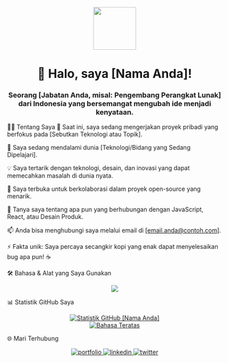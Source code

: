 <!--
Halo! Anda bisa mengedit file ini untuk menyesuaikannya dengan diri Anda.
Ganti semua teks di dalam kurung siku [...] dengan informasi Anda.
Misalnya, ganti [Nama Anda] dengan nama asli Anda.
-->

<div align="center">

<img src="https://www.google.com/search?q=https://media.giphy.com/media/M9gbBd9hFsxmaQVTGz/giphy.gif" width="100" />

<h1 align="center">
👋 Halo, saya [Nama Anda]!
</h1>

<h3 align="center">
Seorang [Jabatan Anda, misal: Pengembang Perangkat Lunak] dari Indonesia yang bersemangat mengubah ide menjadi kenyataan.
</h3>

</div>

👨‍💻 Tentang Saya
🔭 Saat ini, saya sedang mengerjakan proyek pribadi yang berfokus pada [Sebutkan Teknologi atau Topik].

🌱 Saya sedang mendalami dunia [Teknologi/Bidang yang Sedang Dipelajari].

💡 Saya tertarik dengan teknologi, desain, dan inovasi yang dapat memecahkan masalah di dunia nyata.

👯 Saya terbuka untuk berkolaborasi dalam proyek open-source yang menarik.

💬 Tanya saya tentang apa pun yang berhubungan dengan JavaScript, React, atau Desain Produk.

📫 Anda bisa menghubungi saya melalui email di [email.anda@contoh.com].

⚡ Fakta unik: Saya percaya secangkir kopi yang enak dapat menyelesaikan bug apa pun! ☕

🛠️ Bahasa & Alat yang Saya Gunakan
<p align="center">
<a href="https://skillicons.dev">
<img src="https://www.google.com/search?q=https://skillicons.dev/icons%3Fi%3Djs,ts,react,nextjs,nodejs,tailwind,figma,git,vscode,postman%26perline%3D5" />
</a>
</p>

📊 Statistik GitHub Saya
<p align="center">
<a href="https://github.com/anuraghazra/github-readme-stats">
<img align="center" src="https://github-readme-stats.vercel.app/api?username=[Username GitHub Anda]&show_icons=true&theme=tokyonight&include_all_commits=true&count_private=true" alt="Statistik GitHub [Nama Anda]" />
</a>
<br/>
<a href="https://github.com/anuraghazra/github-readme-stats">
<img align="center" src="https://www.google.com/search?q=https://github-readme-stats.vercel.app/api/top-langs/%3Fusername%3D[Username GitHub Anda]&layout=compact&langs_count=8&theme=tokyonight" alt="Bahasa Teratas" />
</a>
</p>

🌐 Mari Terhubung
<p align="center">
<a href="[Link Portofolio Anda]" target="_blank">
<img src="https://www.google.com/search?q=https://img.shields.io/badge/Portofolio-0A66C2.svg%3Fstyle%3Dfor-the-badge%26logo%3Ddev.to%26logoColor%3Dwhite" alt="portfolio"/>
</a>
<a href="[Link LinkedIn Anda]" target="_blank">
<img src="https://www.google.com/search?q=https://img.shields.io/badge/LinkedIn-0A66C2.svg%3Fstyle%3Dfor-the-badge%26logo%3DLinkedIn%26logoColor%3Dwhite" alt="linkedin"/>
</a>
<a href="[Link Twitter/X Anda]" target="_blank">
<img src="https://www.google.com/search?q=https://img.shields.io/badge/Twitter-1DA1F2.svg%3Fstyle%3Dfor-the-badge%26logo%3DTwitter%26logoColor%3Dwhite" alt="twitter"/>
</a>
</p>
